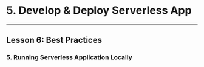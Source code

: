 # 5. Develop & Deploy Serverless App
___

## Lesson 6: Best Practices 

### 5. Running Serverless Application Locally


